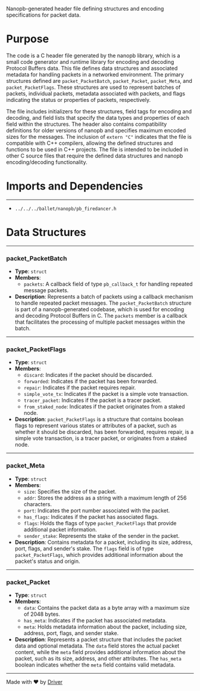 <!--------------------------------------------------------------------------------->
<!-- IMPORTANT: This file is auto-generated by Driver (https://driver.ai). -------->
<!-- Manual edits may be overwritten on future commits. --------------------------->
<!--------------------------------------------------------------------------------->

Nanopb-generated header file defining structures and encoding specifications for packet data.

# Purpose
The code is a C header file generated by the nanopb library, which is a small code generator and runtime library for encoding and decoding Protocol Buffers data. This file defines data structures and associated metadata for handling packets in a networked environment. The primary structures defined are `packet_PacketBatch`, `packet_Packet`, `packet_Meta`, and `packet_PacketFlags`. These structures are used to represent batches of packets, individual packets, metadata associated with packets, and flags indicating the status or properties of packets, respectively.

The file includes initializers for these structures, field tags for encoding and decoding, and field lists that specify the data types and properties of each field within the structures. The header also contains compatibility definitions for older versions of nanopb and specifies maximum encoded sizes for the messages. The inclusion of `extern "C"` indicates that the file is compatible with C++ compilers, allowing the defined structures and functions to be used in C++ projects. The file is intended to be included in other C source files that require the defined data structures and nanopb encoding/decoding functionality.
# Imports and Dependencies

---
- `../../../ballet/nanopb/pb_firedancer.h`


# Data Structures

---
### packet\_PacketBatch
- **Type**: `struct`
- **Members**:
    - `packets`: A callback field of type `pb_callback_t` for handling repeated message packets.
- **Description**: Represents a batch of packets using a callback mechanism to handle repeated packet messages. The `packet_PacketBatch` structure is part of a nanopb-generated codebase, which is used for encoding and decoding Protocol Buffers in C. The `packets` member is a callback that facilitates the processing of multiple packet messages within the batch.


---
### packet\_PacketFlags
- **Type**: ``struct``
- **Members**:
    - `discard`: Indicates if the packet should be discarded.
    - `forwarded`: Indicates if the packet has been forwarded.
    - `repair`: Indicates if the packet requires repair.
    - `simple_vote_tx`: Indicates if the packet is a simple vote transaction.
    - `tracer_packet`: Indicates if the packet is a tracer packet.
    - `from_staked_node`: Indicates if the packet originates from a staked node.
- **Description**: `packet_PacketFlags` is a structure that contains boolean flags to represent various states or attributes of a packet, such as whether it should be discarded, has been forwarded, requires repair, is a simple vote transaction, is a tracer packet, or originates from a staked node.


---
### packet\_Meta
- **Type**: ``struct``
- **Members**:
    - ``size``: Specifies the size of the packet.
    - ``addr``: Stores the address as a string with a maximum length of 256 characters.
    - ``port``: Indicates the port number associated with the packet.
    - ``has_flags``: Indicates if the packet has associated flags.
    - ``flags``: Holds the flags of type `packet_PacketFlags` that provide additional packet information.
    - ``sender_stake``: Represents the stake of the sender in the packet.
- **Description**: Contains metadata for a packet, including its size, address, port, flags, and sender's stake. The `flags` field is of type `packet_PacketFlags`, which provides additional information about the packet's status and origin.


---
### packet\_Packet
- **Type**: ``struct``
- **Members**:
    - `data`: Contains the packet data as a byte array with a maximum size of 2048 bytes.
    - `has_meta`: Indicates if the packet has associated metadata.
    - `meta`: Holds metadata information about the packet, including size, address, port, flags, and sender stake.
- **Description**: Represents a packet structure that includes the packet data and optional metadata. The `data` field stores the actual packet content, while the `meta` field provides additional information about the packet, such as its size, address, and other attributes. The `has_meta` boolean indicates whether the `meta` field contains valid metadata.



---
Made with ❤️ by [Driver](https://www.driver.ai/)